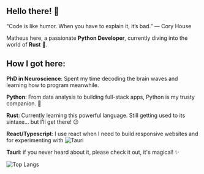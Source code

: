 ## Hello there! 👋
“Code is like humor. When you have to explain it, it’s bad.” — Cory House


Matheus here, a passionate **Python Developer**, currently diving into the world of **Rust** 🦀.

## How I got here:

**PhD in Neuroscience**: Spent my time decoding the brain waves and learning how to program meanwhile.

**Python**: From data analysis to building full-stack apps, Python is my trusty companion. 🐍

**Rust**: Currently learning this powerful language. Still getting used to its sintaxe… but I’ll get there! 😉

**React/Typescript**: I use react when I need to build responsive websites and for experimenting with ![Tauri](https://v2.tauri.app/) 

**Tauri**: if you never heard about it, please check it out, it's magical! ✨



![Top Langs](https://github-readme-stats.vercel.app/api/top-langs/?username=cafalchio&hide=Jupyter%20Notebook,html,css,php)
